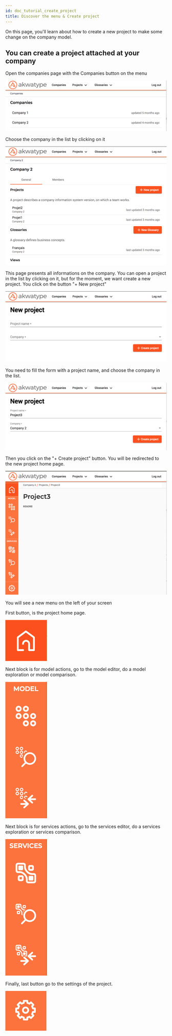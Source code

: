 ```yaml
---
id: doc_tutorial_create_project
title: Discover the menu & Create project
---
```


On this page, you'll learn about how to create a new project to make some change on the company model.

## You can create a project attached at your company

Open the companies page with the Companies button on the menu

![Go to companies](assets/!companies.png)

Choose the company in the list by clicking on it

![Choose a company](assets/!companies!Company2.png)

This page presents all informations on the company.
You can open a project in the list by clicking on it, but for the moment, we want create a new project.
You click on the button "+ New project"

![Create a new Project](assets/!projects!new.png)

You need to fill the form with a project name, and choose the company in the list.

![Fill the new Project form](assets/!projects!new!Project3.png)

Then you click on the "+ Create project" button.
You will be redirected to the new project home page. 

![New project home page](assets/!projects!Project3.png)

You will see a new menu on the left of your screen

First button, is the project home page.

![Project menu](assets/!projects!menu!home.png)


Next block is for model actions, go to the model editor, do a model exploration or model comparison.

![Project menu](assets/!projects!menu!model.png)

Next block is for services actions, go to the services editor, do a services exploration or services comparison.

![Project menu](assets/!projects!menu!services.png)

Finally, last button go to the settings of the project.

![Project menu](assets/!projects!menu!settings.png)

